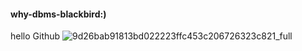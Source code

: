 #### why-dbms-blackbird:)


hello Github
![9d26bab91813bd022223ffc453c206726323c821_full](https://user-images.githubusercontent.com/92017538/136164084-848ae788-af97-4174-a421-7fc068b12f60.jpg)
